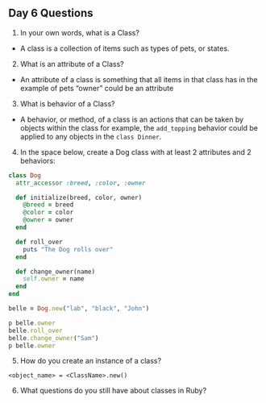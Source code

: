 ## Day 6 Questions

1. In your own words, what is a Class?  
* A class is a collection of items such as types of pets, or states.

2. What is an attribute of a Class?  
* An attribute of a class is something that all items in that class has in the example of pets “owner” could be an attribute

3. What is behavior of a Class?  
* A behavior, or method, of a class is an actions that can be taken by objects within the class for example, the `add_topping` behavior could be applied to any objects in the `class Dinner`.

4. In the space below, create a Dog class with at least 2 attributes and 2 behaviors:  
```ruby
class Dog
  attr_accessor :breed, :color, :owner

  def initialize(breed, color, owner)
    @breed = breed
    @color = color
    @owner = owner
  end

  def roll_over
    puts "The Dog rolls over"
  end

  def change_owner(name)
    self.owner = name
  end
end

belle = Dog.new("lab", "black", "John")

p belle.owner
belle.roll_over
belle.change_owner("Sam")
p belle.owner
```  

5. How do you create an instance of a class?

`<object_name> = <ClassName>.new()`

6. What questions do you still have about classes in Ruby?
